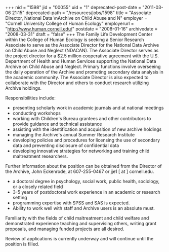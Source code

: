 +++
nid = "1598"
jid = "00055"
uid = "1"
deprecated-post-date = "2011-03-06 21:15"
deprecated-path = "/resources/jobs/1598"
title = "Associate Director, National Data \nArchive on Child Abuse and N"
employer = "Cornell University College of Human Ecology"
employerurl = "http://www.human.cornell.edu/"
postdate = "2008-01-16"
archivedate = "2008-03-31"
draft = "false"
+++
The Family Life Development Center within the College of Human Ecology
is seeking a Senior Research Associate to serve as the Associate
Director for the National Data Archive on Child Abuse and Neglect
(NDACAN). The Associate Director serves as the project director for a
$2.5 million cooperative agreement with the U.S. Department of Health
and Human Services supporting the National Data Archive on Child Abuse
and Neglect. Primary functions involve overseeing the daily operation of
the Archive and promoting secondary data analysis in the academic
community. The Associate Director is also expected to collaborate with
the Director and others to conduct research utilizing Archive holdings.

Responsibilities include:

-   presenting scholarly work in academic journals and at national
    meetings
-   conducting workshops
-   working with Children's Bureau grantees and other contributors to
    provide guidance and technical assistance
-   assisting with the identification and acquisition of new archive
    holdings
-   managing the Archive's annual Summer Research Institute
-   developing policies and procedures for licensing the use of
    secondary data and preventing disclosure of confidential data
-   developing innovative strategies for networking and training child
    maltreatment researchers.

Further information about the position can be obtained from the Director
of the Archive, John Eckenrode, at 607-255-0467 or jje1 [ at ] cornell.edu.
  
-   a doctoral degree in psychology, social work, public health,
    sociology, or a closely related field
-   3-5 years of postdoctoral work experience in an academic or research
    setting
-   programming expertise with SPSS and SAS is expected.
-   Ability to work well with staff and Archive users is an absolute
    must.

Familiarity with the fields of child maltreatment and child welfare and
demonstrated experience teaching and supervising others, writing grant
proposals, and managing funded projects are all desired.

Review of applications is currently underway and will continue until the
position is filled.
